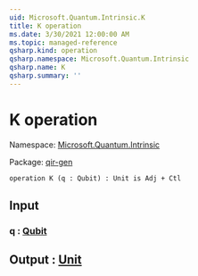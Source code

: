 ```yaml
---
uid: Microsoft.Quantum.Intrinsic.K
title: K operation
ms.date: 3/30/2021 12:00:00 AM
ms.topic: managed-reference
qsharp.kind: operation
qsharp.namespace: Microsoft.Quantum.Intrinsic
qsharp.name: K
qsharp.summary: ''
---
```


# K operation

Namespace: [Microsoft.Quantum.Intrinsic](xref:Microsoft.Quantum.Intrinsic)

Package: [qir-gen](https://nuget.org/packages/qir-gen)




```qsharp
operation K (q : Qubit) : Unit is Adj + Ctl
```


## Input

### q : [Qubit](xref:microsoft.quantum.lang-ref.qubit)





## Output : [Unit](xref:microsoft.quantum.lang-ref.unit)

